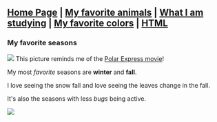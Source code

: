 [Home Page](README.md) | [My favorite animals](FavAnimals.md) | [What I am studying](major.md) |
[My favorite colors](FavColor.md) | [HTML](LastPage.md)
---
### My favorite seasons
![](https://media.cntraveler.com/photos/5e0671381334d900088b0a27/3:1/w_4499,h_1499,c_limit/Switzerland-winter-wonderlands-GettyImages-898687414.jpg?raw=true)
This picture reminds me of the [Polar Express movie](https://en.wikipedia.org/wiki/The_Polar_Express_(film))!

My most *favorite* seasons are **winter** and **fall**.

I love seeing the snow fall and love seeing the leaves change in the fall.

It's also the seasons with less *bugs* being active.

![](https://www.wkbn.com/wp-content/uploads/sites/48/2021/01/fall-leaves-fall-autumn-weather-generic.jpg?w=1280?raw=true)


